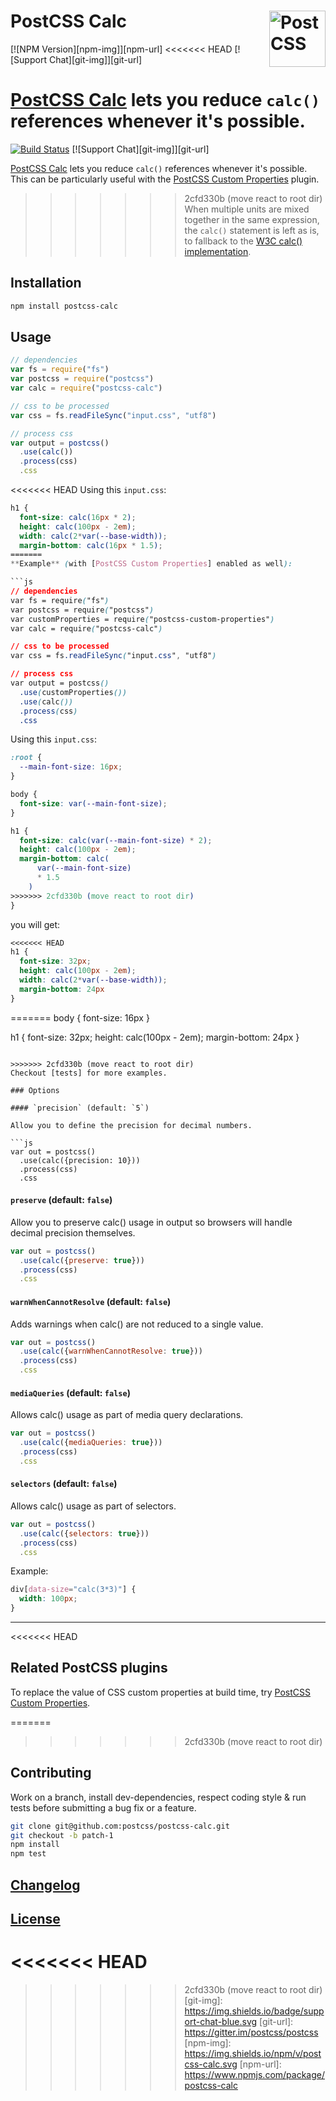 # PostCSS Calc [<img src="https://postcss.github.io/postcss/logo.svg" alt="PostCSS" width="90" height="90" align="right">][PostCSS]

[![NPM Version][npm-img]][npm-url]
<<<<<<< HEAD
[![Support Chat][git-img]][git-url]

[PostCSS Calc] lets you reduce `calc()` references whenever it's possible.
=======
[![Build Status][cli-img]][cli-url]
[![Support Chat][git-img]][git-url]

[PostCSS Calc] lets you reduce `calc()` references whenever it's possible. This
can be particularly useful with the [PostCSS Custom Properties] plugin.

>>>>>>> 2cfd330b (move react to root dir)
When multiple units are mixed together in the same expression, the `calc()`
statement is left as is, to fallback to the [W3C calc() implementation].

## Installation

```bash
npm install postcss-calc
```

## Usage

```js
// dependencies
var fs = require("fs")
var postcss = require("postcss")
var calc = require("postcss-calc")

// css to be processed
var css = fs.readFileSync("input.css", "utf8")

// process css
var output = postcss()
  .use(calc())
  .process(css)
  .css
```

<<<<<<< HEAD
Using this `input.css`:

```css
h1 {
  font-size: calc(16px * 2);
  height: calc(100px - 2em);
  width: calc(2*var(--base-width));
  margin-bottom: calc(16px * 1.5);
=======
**Example** (with [PostCSS Custom Properties] enabled as well):

```js
// dependencies
var fs = require("fs")
var postcss = require("postcss")
var customProperties = require("postcss-custom-properties")
var calc = require("postcss-calc")

// css to be processed
var css = fs.readFileSync("input.css", "utf8")

// process css
var output = postcss()
  .use(customProperties())
  .use(calc())
  .process(css)
  .css
```

Using this `input.css`:

```css
:root {
  --main-font-size: 16px;
}

body {
  font-size: var(--main-font-size);
}

h1 {
  font-size: calc(var(--main-font-size) * 2);
  height: calc(100px - 2em);
  margin-bottom: calc(
      var(--main-font-size)
      * 1.5
    )
>>>>>>> 2cfd330b (move react to root dir)
}
```

you will get:

```css
<<<<<<< HEAD
h1 {
  font-size: 32px;
  height: calc(100px - 2em);
  width: calc(2*var(--base-width));
  margin-bottom: 24px
}
```
=======
body {
  font-size: 16px
}

h1 {
  font-size: 32px;
  height: calc(100px - 2em);
  margin-bottom: 24px
}
```

>>>>>>> 2cfd330b (move react to root dir)
Checkout [tests] for more examples.

### Options

#### `precision` (default: `5`)

Allow you to define the precision for decimal numbers.

```js
var out = postcss()
  .use(calc({precision: 10}))
  .process(css)
  .css
```

#### `preserve` (default: `false`)

Allow you to preserve calc() usage in output so browsers will handle decimal
precision themselves.

```js
var out = postcss()
  .use(calc({preserve: true}))
  .process(css)
  .css
```

#### `warnWhenCannotResolve` (default: `false`)

Adds warnings when calc() are not reduced to a single value.

```js
var out = postcss()
  .use(calc({warnWhenCannotResolve: true}))
  .process(css)
  .css
```

#### `mediaQueries` (default: `false`)

Allows calc() usage as part of media query declarations.

```js
var out = postcss()
  .use(calc({mediaQueries: true}))
  .process(css)
  .css
```

#### `selectors` (default: `false`)

Allows calc() usage as part of selectors.

```js
var out = postcss()
  .use(calc({selectors: true}))
  .process(css)
  .css
```

Example:

```css
div[data-size="calc(3*3)"] {
  width: 100px;
}
```

---

<<<<<<< HEAD
## Related PostCSS plugins
To replace the value of CSS custom properties at build time, try [PostCSS Custom Properties].

=======
>>>>>>> 2cfd330b (move react to root dir)
## Contributing

Work on a branch, install dev-dependencies, respect coding style & run tests
before submitting a bug fix or a feature.

```bash
git clone git@github.com:postcss/postcss-calc.git
git checkout -b patch-1
npm install
npm test
```

## [Changelog](CHANGELOG.md)

## [License](LICENSE)

<<<<<<< HEAD
=======
[cli-img]: https://img.shields.io/travis/postcss/postcss-calc/master.svg
[cli-url]: https://travis-ci.org/postcss/postcss-calc
>>>>>>> 2cfd330b (move react to root dir)
[git-img]: https://img.shields.io/badge/support-chat-blue.svg
[git-url]: https://gitter.im/postcss/postcss
[npm-img]: https://img.shields.io/npm/v/postcss-calc.svg
[npm-url]: https://www.npmjs.com/package/postcss-calc

[PostCSS]: https://github.com/postcss
[PostCSS Calc]: https://github.com/postcss/postcss-calc
[PostCSS Custom Properties]: https://github.com/postcss/postcss-custom-properties
[tests]: src/__tests__/index.js
[W3C calc() implementation]: https://www.w3.org/TR/css3-values/#calc-notation
